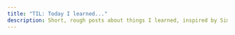 ```yaml
---
title: "TIL: Today I learned..."
description: Short, rough posts about things I learned, inspired by Simon Willison's TIL. I'm hoping that this section will get me posting more, but only time will tell.
---
```

